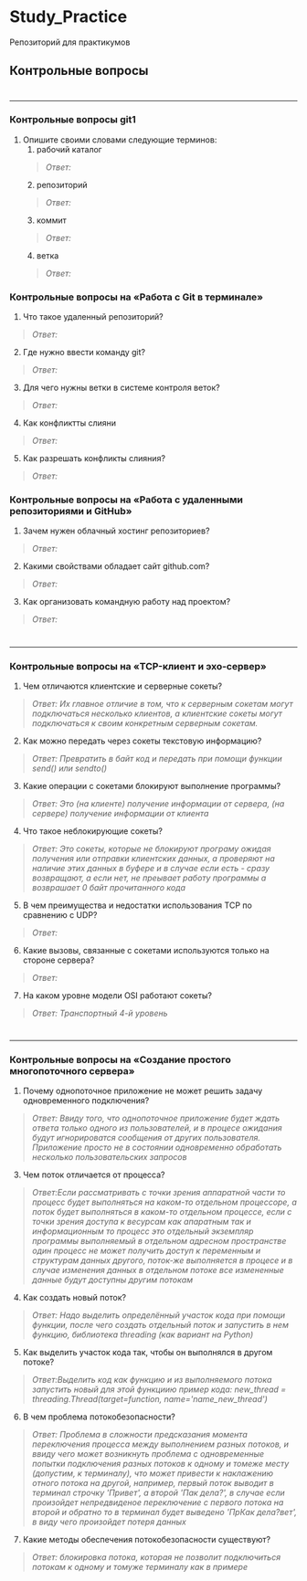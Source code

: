 # Study_Practice
Репозиторий для практикумов

## Контрольные вопросы

#

---
### Контрольные вопросы git1
1. Опишите своими словами следующие терминов:
   1. рабочий каталог
   >*Ответ:*
   2. репозиторий
   >*Ответ:*
   3. коммит
   >*Ответ:*
   4. ветка
   >*Ответ:*


### Контрольные вопросы на «Работа с Git в терминале»
1. Что такое удаленный репозиторий?
>*Ответ:*
2. Где нужно ввести команду git?
>*Ответ:*
3. Для чего нужны ветки в системе контроля веток?
>*Ответ:*
4. Как конфликтты слияни
>*Ответ:*
5. Как разрешать конфликты слияния?
>*Ответ:*

### Контрольные вопросы на «Работа с удаленными репозиториями и GitHub»
1. Зачем нужен облачный хостинг репозиториев?
>*Ответ:*
2. Какими свойствами обладает сайт github.com?
>*Ответ:*
3. Как организовать командную работу над проектом?
>*Ответ:*

#

---

### Контрольные вопросы на «TCP-клиент и эхо-сервер»
1. Чем отличаются клиентские и серверные сокеты?
>*Ответ: Их главное отличие в том, что к серверным сокетам могут подключаться несколько клиентов, а клиентские сокеты могут подключаться к своим конкретным серверным сокетам.*
2. Как можно передать через сокеты текстовую информацию?
>*Ответ: Превратить в байт код и передать при помощи функции send() или sendto()*
3. Какие операции с сокетами блокируют выполнение программы?
>*Ответ: Это (на клиенте) получение информации от сервера, (на сервере) получение информации от клиента*
4. Что такое неблокирующие сокеты?
>*Ответ: Это сокеты, которые не блокируют програму ожидая получения или отправки клиентских данных,
а проверяют на наличие этих данных в буфере и в случае если есть - сразу возвращают, а если нет, не преывает работу программы а возврашает 0 байт прочитанного кода*
5. В чем преимущества и недостатки использования TCP по сравнению с UDP?
>*Ответ:*
6. Какие вызовы, связанные с сокетами используются только на стороне сервера?
>*Ответ:*
7. На каком уровне модели OSI работают сокеты?
>*Ответ: Транспортный 4-й уровень*

#

---

### Контрольные вопросы на «Создание простого многопоточного сервера»
1. Почему однопоточное приложение не может решить задачу одновременного подключения?
>*Ответ: Ввиду того, что однопоточное приложение будет ждать ответа только одного из пользователей, и в процесе ожидания будут игнорироватся сообщения от других пользователя. Приложение просто не в состоянии одновременно обработать несколько пользовательских запросов*
3. Чем поток отличается от процесса?
>*Ответ:Если рассматривать с точки зрения аппаратной части то процесс будет выполняться на каком-то отдельном процессоре, а поток будет выполняться в каком-то отдельном процессе,
>если с точки зрения доступа к весурсам как апаратным так и информационным то процесс это отдельный экземпляр программы выполняемый в отдельном адресном пространстве
> один процесс не может получить доступ к переменным и структурам данных другого,
> поток-же выполняется в процесе и в случае изменения данных в отдельном потоке 
> все измененные данные будут доступны другим потокам*
4. Как создать новый поток?
>*Ответ: Надо выделить определённый участок кода при помощи функции, после чего создать отдельный поток и запустить в нем функцию, библиотека threading (как вариант на Python)*
5. Как выделить участок кода так, чтобы он выполнялся в другом потоке?
>*Ответ:Выделить код как функцию и из выполняемого потока запустить новый для этой функциию
> пример кода:
>new_thread = threading.Thread(target=function, name='name_new_thread')*
6. В чем проблема потокобезопасности?
>*Ответ: Проблема в сложности предсказания момента переключения процесса между выполнением разных потоков,
> и ввиду чего может возникнуть проблема с одновременные попытки подключения разных потоков к одному и томеже месту (допустим, к терминалу),
> что может привести к наклажению отного потока на другой, например, первый поток выводит в терминал строчку 'Привет', а второй 'Пак дела?', в случае если произойдет непредвиденое переключение с первого потока на второй и обратно то в терминал будет выведено 'ПрКак дела?вет', в виду чего произойдет потеря данных*
7. Какие методы обеспечения потокобезопасности существуют?
>*Ответ: блокировка потока, которая не позволит подключиться потокам к одному и томуже терминалу как в примере*